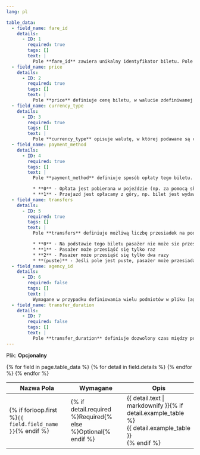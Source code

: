 ```yaml
---
lang: pl

table_data:
  - field_name: fare_id
    details:
      - ID: 1
        required: true
        tags: []
        text: |
          Pole **fare_id** zawiera unikalny identyfikator biletu. Pole **fare_id** jest unikatowe w skali pliku.
  - field_name: price
    details:
      - ID: 2
        required: true
        tags: []
        text: |
          Pole **price** definiuje cenę biletu, w walucie zdefiniwanej w kolumnie **currency_type**.
  - field_name: currency_type
    details:
      - ID: 3
        required: true
        tags: []
        text: |
          Pole **currency_type** opisuje walutę, w której podawane są ceny biletów. Pole to musi zawierać wartość zgodną z alfabetyczną listą kodów walut, [ISO 4217](http://en.wikipedia.org/wiki/ISO_4217).
  - field_name: payment_method
    details:
      - ID: 4
        required: true
        tags: []
        text: |
          Pole **payment_method** definiuje sposób opłaty tego biletu. Pole przyjmuje następujące wartości:

          * **0** - Opłata jest pobierana w pojeździe (np. za pomocą skasowania biletu).
          * **1** - Przejazd jest opłacany z góry, np. bilet jest wydawany na konkrety odcinek konretnego kursu.
  - field_name: transfers
    details:
      - ID: 5
        required: true
        tags: []
        text: |
          Pole **transfers** definiuje możliwą liczbę przesiadek na podstawie danego biletu. Kolumna ta może przyjmować następujące wartości:

          * **0** - Na podstawie tego biletu pasażer nie może sie przesiadać
          * **1** - Pasażer może przesiąść się tylko raz
          * **2** - Pasażer może przesiąść się tylko dwa razy
          * **(puste)** - Jeśli pole jest puste, pasażer może przesiadać się do woli.
  - field_name: agency_id
    details:
      - ID: 6
        required: false
        tags: []
        text: |
          Wymagane w przypadku definiowania wielu podmiotów w pliku [agency.txt](#agency). Każdy bilet musi mieć zdefiniowaną przynależność do jakiegoś organizatora. Wartość tego pola musi być zgodna z plikiem [agency.txt](#agency).
  - field_name: transfer_duration
    details:
      - ID: 7
        required: false
        tags: []
        text: |
          Pole **transfer_duration** definiuje dozwolony czas między przsiadkami, podany w sekundach. Jeśli pole **transfers** biletu zawiera wartość „0” lub jest puste, **transfer_duration** jak długo bilet zachowuje ważność. Jeśli bilet nie ma limitu czasowego (np. bilety jednorazowe), **transfer_duration** powinno pozostać puste.
---
```

Plik: **Opcjonalny**

<div class="table-wrapper">
  <table class="recommendation">
    <thead>
      <tr>
        <th>Nazwa Pola</th>
        <th>Wymagane</th>
        <th>Opis</th>
      </tr>
    </thead>
    <tbody>
    {% for field in page.table_data %}
      {% for detail in field.details %}
      <tr id="{{ page.slug }}_{{ detail.ID }}" class="anchor-row{% if forloop.first %} field-row{% endif %}{% for tag in detail.tags %} {{ tag }}{% endfor %}">
        <td>{% if forloop.first %}<code>{{ field.field_name }}</code>{% endif %}</td>
        <td>{% if detail.required %}Required{% else %}Optional{% endif %}</td>
        <td>{{ detail.text | markdownify }}{% if detail.example_table %}<div class="table-wrapper">{{ detail.example_table }}</div>{% endif %}</td>
      </tr>
      {% endfor %}
    {% endfor %}
    </tbody>
  </table>
</div>
